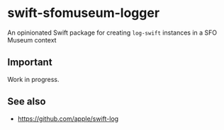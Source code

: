 # swift-sfomuseum-logger

An opinionated Swift package for creating `log-swift` instances in a SFO Museum context

## Important

Work in progress.


## See also

* https://github.com/apple/swift-log
